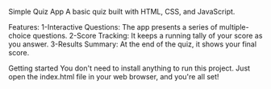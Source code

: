 Simple Quiz App
A basic quiz built with HTML, CSS, and JavaScript.

Features:
1-Interactive Questions: The app presents a series of multiple-choice questions.
2-Score Tracking: It keeps a running tally of your score as you answer.
3-Results Summary: At the end of the quiz, it shows your final score.

Getting started
You don't need to install anything to run this project. Just open the index.html file in your web browser, and you're all set!
